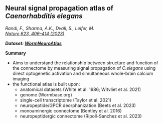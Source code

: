## Neural signal propagation atlas of _Caenorhabditis elegans_

_Randi, F., Sharma, A.K., Dvali, S., Leifer, M.<br> [Nature 623, 406–414 (2023)](https://doi.org/10.1038/s41586-023-06683-4)_

_**Dataset: [WormNeuroAtlas](WormNeuroAtlas_data.md)**_

**Summary**

- Aims to understand the relationship between structure and function of the connectome by measuring signal propagation of _C.elegans_ using direct optogenetic activation and simultaneous whole-brain calcium imaging
- the functional atlas is built upon:
    - anatomical datasets (White et al. 1986; Witvliet et al. 2021)
    - genome (Wormbase.org)
    - single-cell transcriptome (Taylor et al. 2021)
    - neuropeptide/GPCR deorphanization (Beets et al. 2023)
    - monoaminergic connectome (Bentley et al. 2016)
    - neuropeptidergic connectome (Ripoll-Sanchez et al. 2023)

